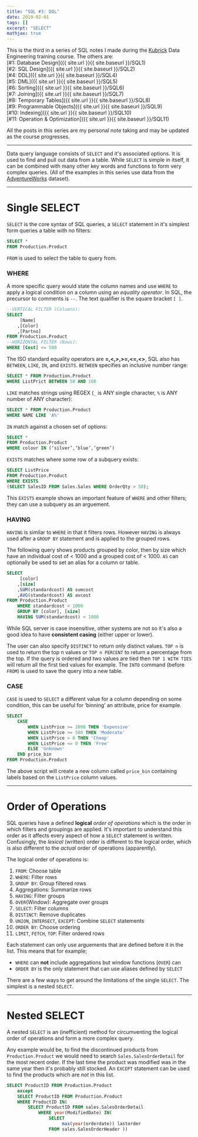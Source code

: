 ```yaml
---
title: "SQL #3: DQL"
date: 2019-02-01
tags: []
excerpt: "SELECT"
mathjax: true
---
```


This is the third in a series of SQL notes I made during the [Kubrick](https://kubrickgroup.com/) Data Engineering training course. The others are:  
[#1: Database Design]({{ site.url }}{{ site.baseurl }}/SQL1)  
[#2: SQL Design]({{ site.url }}{{ site.baseurl }}/SQL2)  
[#4: DDL]({{ site.url }}{{ site.baseurl }}/SQL4)  
[#5: DML]({{ site.url }}{{ site.baseurl }}/SQL5)  
[#6: Sorting]({{ site.url }}{{ site.baseurl }}/SQL6)  
[#7: Joining]({{ site.url }}{{ site.baseurl }}/SQL7)  
[#8: Temporary Tables]({{ site.url }}{{ site.baseurl }}/SQL8)  
[#9: Programmable Objects]({{ site.url }}{{ site.baseurl }}/SQL9)  
[#10: Indexing]({{ site.url }}{{ site.baseurl }}/SQL10)  
[#11: Operation & Optimization]({{ site.url }}{{ site.baseurl }}/SQL11)  

All the posts in this series are my personal note taking and may be updated as the course progresses.  

---
Data query language consists of `SELECT` and it's associated options. It is used to find and pull out data from a table. While `SELECT` is simple in itself, it can be combined with many other key words and functions to form very complex queries. (All of the examples in this series use data from the [AdventureWorks](https://github.com/Microsoft/sql-server-samples/releases/tag/adventureworks) dataset).  

---
# Single SELECT
`SELECT` is the core syntax of SQL queries, a `SELECT` statement in it's simplest form queries a table with no filters:  

```sql
SELECT *
FROM Production.Product
```  

`FROM` is used to select the table to query from.  

### WHERE
A more specific query would state the column names and use `WHERE` to apply a logical condition on a column using an *equality operator*. In SQL, the precursor to comments is `--`. The text qualifier is the square bracket `[ ]`.  

```sql
--VERTICAL FILTER (Columns):
SELECT
     [Name]
    ,[Color]
    ,[Partno]
FROM Production.Product
--HORIZONTAL FILTER (Rows):
WHERE [Cost] <= 500
```

The ISO standard equality operators are **=,<,>,>=,<=,<>**, SQL also has `BETWEEN`, `LIKE`, `IN`, and `EXISTS`.
`BETWEEN` specifies an inclusive number range:
```sql
SELECT * FROM Production.Product
WHERE ListPrict BETWEEN 50 AND 100
```  

`LIKE` matches strings using REGEX (`_` is ANY single character, `%` is ANY number of ANY character):
```sql
SELECT * FROM Production.Product
WHERE NAME LIKE 'A%'
```  

`IN` match against a chosen set of options:
```sql
SELECT *
FROM Production.Product
WHERE colour IN (‘silver’,’blue’,’green’)
```  

`EXISTS` matches where some row of a subquery exists:
```sql
SELECT ListPrice
FROM Production.Product
WHERE EXISTS
(SELECT SalesID FROM Sales.Sales WHERE OrderQty > 50);
```  

This `EXISTS` example shows an important feature of `WHERE` and other filters; they can use a subquery as an arguement. 
 
### HAVING
`HAVING` is similar to `WHERE` in that it filters rows. However `HAVING` is always used after a `GROUP BY` statement and is applied to the grouped rows.  

 The following query shows products grouped by color, then by size which have an individual cost of < 1000 and a grouped cost of < 1000. `AS` can optionally be used to set an alias for a column or table.

```sql
SELECT 
     [color]
    ,[size]
    ,SUM(standardcost) AS sumcost
    ,AVG(standardcost) AS avcost
FROM Production.Product
    WHERE standardcost < 1000
    GROUP BY [color], [size]
    HAVING SUM(standardcost) < 1000
```  

While SQL server is case insensitive, other systems are not so it's also a good idea to have **consistent casing** (either upper or lower).  

The user can also specify `DISTINCT` to return only distinct values. `TOP n` is used to return the top n values or `TOP n PERCENT` to return a percentage from the top. If the query is ordered and two values are tied then `TOP 1 WITH TIES` will return all the first tied values for example. 
The `INTO` command (before `FROM`) is used to save the query into a new table.  

### CASE  
`CASE` is used to `SELECT` a different value for a column depending on some condition, this can be useful for ‘binning’ an attribute, price for example.  

```sql
SELECT
	CASE
		WHEN ListPrice >= 2000 THEN 'Expensive'
		WHEN ListPrice >= 500 THEN 'Moderate'
		WHEN ListPrice > 0 THEN 'Cheap'
		WHEN ListPrice <= 0 THEN 'Free'
		ELSE 'Unknown'
	END price_bin
FROM Production.Product
```  

The above script will create a new column called `price_bin` containing labels based on the `ListPrice` column values.   

---
# Order of Operations
SQL queries have a defined **logical** *order of operations* which is the order in which filters and groupings are applied. It's important to understand this order as it affects every aspect of how a `SELECT` statement is written. Confusingly, the *lexical* (written) order is different to the logical order, which is also different to the *actual* order of operations (apparently).   

The logical order of operations is:  
1. `FROM`: Choose table
2. `WHERE`: Filter rows
3. `GROUP BY`: Group filtered rows
4. Aggregations: Summarize rows
5. `HAVING`: Filter groups
6. `OVER`(Window): Aggregate over groups
7. `SELECT`: Filter columns
8. `DISTINCT`: Remove duplicates
9. `UNION`, `INTERSECT`, `EXCEPT`: Combine `SELECT` statements
10. `ORDER BY`: Choose ordering
11. `LIMIT`, `FETCH`, `TOP`: Filter ordered rows  

Each statement can only use arguements that are defined before it in the list. This means that for example;  
- `WHERE` can **not** include aggregations but window functions (`OVER`) can  
- `ORDER BY` is the only statement that can use aliases defined by `SELECT`  

There are a few ways to get around the limitations of the single `SELECT`. The simplest is a nested `SELECT`.  

---
# Nested SELECT
A nested `SELECT` is an (inefficient) method for circumventing the logical order of operations and form a more complex query.  

Any example would be, to find the discontinued products from `Production.Product` we would need to search `Sales.SalesOrderDetail` for the most recent order. If the last time the product was modified was in the same year then it's probably still stocked. An `EXCEPT` statement can be used to find the products which are *not* in this list.  

```sql
SELECT ProductID FROM Production.Product
	except
	SELECT ProductID FROM Production.Product
	WHERE ProductID IN(
		SELECT ProductID FROM sales.SalesOrderDetail
			WHERE year(ModifiedDate) IN(
				SELECT 
					 max(year(orderdate)) lastorder
				FROM sales.SalesOrderHeader ))
```  